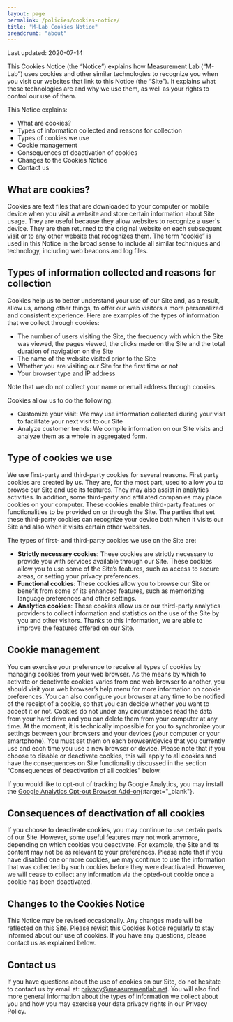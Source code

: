 ```yaml
---
layout: page
permalink: /policies/cookies-notice/
title: "M-Lab Cookies Notice"
breadcrumb: "about"
---
```


Last updated: 2020-07-14

This Cookies Notice (the “Notice”) explains how Measurement Lab (“M-Lab”) uses cookies and other similar technologies to recognize you when you visit our websites that link to this Notice (the “Site”). It explains what these technologies are and why we use them, as well as your rights to control our use of them.

This Notice explains:

* What are cookies?
* Types of information collected and reasons for collection
* Types of cookies we use
* Cookie management
* Consequences of deactivation of cookies
* Changes to the Cookies Notice
* Contact us

## What are cookies?

Cookies are text files that are downloaded to your computer or mobile device when you visit a website and store certain information about Site usage. They are useful because they allow websites to recognize a user's device. They are then returned to the original website on each subsequent visit or to any other website that recognizes them. The term “cookie” is used in this Notice in the broad sense to include all similar techniques and technology, including web beacons and log files.

## Types of information collected and reasons for collection

Cookies help us to better understand your use of our Site and, as a result, allow us, among other things, to offer our web visitors a more personalized and consistent experience. Here are examples of the types of information that we collect through cookies:

* The number of users visiting the Site, the frequency with which the Site     was viewed, the pages viewed, the clicks made on the Site and the total duration of navigation on the Site
* The name of the website visited prior to the Site
* Whether you are visiting our Site for the first time or not
* Your browser type and IP address

Note that we do not collect your name or email address through cookies.

Cookies allow us to do the following:

* Customize your visit: We may use information collected during your visit to facilitate your next visit to our Site
* Analyze customer trends: We compile information on our Site visits and     analyze them as a whole in aggregated form.

## Type of cookies we use

We use first-party and third-party cookies for several reasons. First party cookies are created by us. They are, for the most part, used to allow you to browse our Site and use its features. They may also assist in analytics activities. In addition, some third-party and affiliated companies may place cookies on your computer. These cookies enable third-party features or functionalities to be provided on or through the Site. The parties that set these third-party cookies can recognize your device both when it visits our Site and also when it visits certain other websites.

The types of first- and third-party cookies we use on the Site are:

* **Strictly necessary cookies**: These cookies are strictly necessary to provide you with services available through our Site. These cookies allow you to use some of the Site’s features, such as access to secure areas, or setting your privacy preferences.
* **Functional cookies**: These cookies allow you to browse our Site or benefit from some of its enhanced features, such as memorizing language preferences and other settings.
* **Analytics cookies**: These cookies allow us or our third-party analytics providers to collect information and statistics on the use of the Site by you and other visitors. Thanks to this information, we are able to improve the features offered on our Site.

## Cookie management

You can exercise your preference to receive all types of cookies by managing cookies from your web browser. As the means by which to activate or deactivate cookies varies from one web browser to another, you should visit your web browser’s help menu for more information on cookie preferences. You can also configure your browser at any time to be notified of the receipt of a cookie, so that you can decide whether you want to accept it or not. Cookies do not under any circumstances read the data from your hard drive and you can delete them from your computer at any time. At the moment, it is technically impossible for you to synchronize your settings between your browsers and your devices (your computer or your smartphone). You must set them on each browser/device that you currently use and each time you use a new browser or device. Please note that if you choose to disable or deactivate cookies, this will apply to all cookies and have the consequences on Site functionality discussed in the section “Consequences of deactivation of all cookies” below.

If you would like to opt-out of tracking by Google Analytics,  you may install the [Google Analytics Opt-out Browser Add-on](https://tools.google.com/dlpage/gaoptout){:target="_blank"}.

## Consequences of deactivation of all cookies

If you choose to deactivate cookies, you may continue to use certain parts of our Site. However, some useful features may not work anymore, depending on which cookies you deactivate. For example, the Site and its content may not be as relevant to your preferences. Please note that if you have disabled one or more cookies, we may continue to use the information that was collected by such cookies before they were deactivated. However, we will cease to collect any information via the opted-out cookie once a cookie has been deactivated.

## Changes to the Cookies Notice

This Notice may be revised occasionally. Any changes made will be reflected on this Site. Please revisit this Cookies Notice regularly to stay informed about our use of cookies. If you have any questions, please contact us as explained below.

## Contact us

If you have questions about the use of cookies on our Site, do not hesitate to contact us by email at: privacy@measurementlab.net. You will also find more general information about the types of information we collect about you and how you may exercise your data privacy rights in our Privacy Policy.
